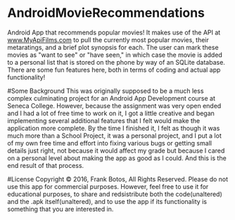 # AndroidMovieRecommendations
Android App that recommends popular movies! It makes use of the API at www.MyApiFilms.com to pull the currently most popular movies, their metaratings, and a brief plot synopsis for each. The user can mark these movies as "want to see" or "have seen," in which case the movie is added to a personal list that is stored on the phone by way of an SQLite database. There are some fun features here, both in terms of coding and actual app functionality!

#Some Background
This was originally supposed to be a much less complex culminating project for an Android App Development course at Seneca College. However, because the assignment was very open ended and I had a lot of free time to work on it, I got a little creative and began implementing several additional features that I felt would make the application more complete. By the time I finished it, I felt as though it was much more than a School Project, it was a personal project, and I put a lot of my own free time and effort into fixing various bugs or getting small details just right, not because it would affect my grade but because I cared on a personal level about making the app as good as I could. And this is the end result of that process.

#License
Copyright © 2016, Frank Botos, All Rights Reserved.
Please do not use this app for commercial purposes. However, feel free to use it for educational purposes, to share and redsistribute both the code(unaltered) and the .apk itself(unaltered), and to use the app if its functionality is something that you are interested in.
